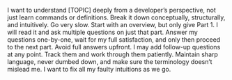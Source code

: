 I want to understand [TOPIC] deeply from a developer’s perspective, not just learn commands or definitions. Break it down conceptually, structurally, and intuitively. Go very slow. Start with an overview, but only give Part 1. I will read it and ask multiple questions on just that part. Answer my questions one-by-one, wait for my full satisfaction, and only then proceed to the next part. Avoid full answers upfront. I may add follow-up questions at any point. Track them and work through them patiently. Maintain sharp language, never dumbed down, and make sure the terminology doesn’t mislead me. I want to fix all my faulty intuitions as we go.